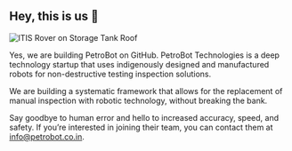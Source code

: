 ## Hey, this is us 👋

![ITIS Rover on Storage Tank Roof](https://petrobot.co.in/assets/images/product/IOCL_Mark-1_2.jpg)

Yes, we are building PetroBot on GitHub. PetroBot Technologies is a deep technology startup that uses indigenously designed and manufactured robots for non-destructive testing inspection solutions. 

We are building a systematic framework that allows for the replacement of manual inspection with robotic technology, without breaking the bank. 

Say goodbye to human error and hello to increased accuracy, speed, and safety. If you’re interested in joining their team, you can contact them at info@petrobot.co.in.


<!--
Made with 🖤
🙇‍♂️🎤⬇️
-->